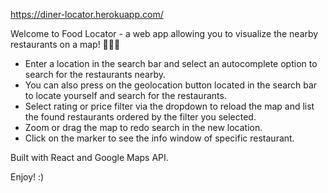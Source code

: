 https://diner-locator.herokuapp.com/

Welcome to Food Locator - a web app allowing you to visualize the nearby restaurants on a map! 🍔🍔🍔

- Enter a location in the search bar and select an autocomplete option to search for the restaurants nearby.
- You can also press on the geolocation button located in the search bar to locate yourself and search for the restaurants.
- Select rating or price filter via the dropdown to reload the map and list the found restaurants ordered by the filter you selected.
- Zoom or drag the map to redo search in the new location.
- Click on the marker to see the info window of specific restaurant.


Built with React and Google Maps API.

Enjoy! :)
